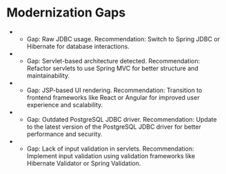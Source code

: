 # Modernization Gaps

- - Gap: Raw JDBC usage. 
Recommendation: Switch to Spring JDBC or Hibernate for database interactions.
- - Gap: Servlet-based architecture detected. 
Recommendation: Refactor servlets to use Spring MVC for better structure and maintainability.
- - Gap: JSP-based UI rendering. 
Recommendation: Transition to frontend frameworks like React or Angular for improved user experience and scalability.
- - Gap: Outdated PostgreSQL JDBC driver. 
Recommendation: Update to the latest version of the PostgreSQL JDBC driver for better performance and security.
- - Gap: Lack of input validation in servlets. 
Recommendation: Implement input validation using validation frameworks like Hibernate Validator or Spring Validation.
